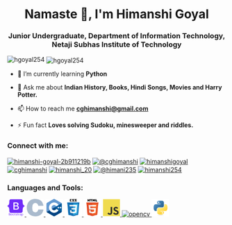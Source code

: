 <h1 align="center">Namaste 🙏, I'm Himanshi Goyal</h1>
<h3 align="center">Junior Undergraduate, Department of Information Technology, Netaji Subhas Institute of Technology</h3>


<p><img align="left" src="https://github-readme-stats.vercel.app/api/top-langs?username=hgoyal254&show_icons=true&locale=en&layout=compact" alt="hgoyal254" /></p>

<p>&nbsp;<img align="center" src="https://github-readme-stats.vercel.app/api?username=hgoyal254&show_icons=true&locale=en" alt="hgoyal254" /></p>

- 🌱 I’m currently learning **Python**

- 💬 Ask me about **Indian History, Books, Hindi Songs, Movies and Harry Potter.**

- 📫 How to reach me **cghimanshi@gmail.com**

- ⚡ Fun fact **Loves solving Sudoku, minesweeper and riddles.**

<h3 align="left">Connect with me:</h3>
<p align="left">
<a href="https://linkedin.com/in/himanshi-goyal-2b911219b" target="blank"><img align="center" src="https://cdn.jsdelivr.net/npm/simple-icons@3.0.1/icons/linkedin.svg" alt="himanshi-goyal-2b911219b" height="30" width="40" /></a>
<a href="https://medium.com/@cghimanshi" target="blank"><img align="center" src="https://cdn.jsdelivr.net/npm/simple-icons@3.0.1/icons/medium.svg" alt="@cghimanshi" height="30" width="40" /></a>
<a href="https://www.codechef.com/users/himanshigoyal" target="blank"><img align="center" src="https://cdn.jsdelivr.net/npm/simple-icons@3.1.0/icons/codechef.svg" alt="himanshigoyal" height="30" width="40" /></a>
<a href="https://www.hackerrank.com/cghimanshi" target="blank"><img align="center" src="https://cdn.jsdelivr.net/npm/simple-icons@3.0.1/icons/hackerrank.svg" alt="cghimanshi" height="30" width="40" /></a>
<a href="https://www.leetcode.com/himanshi_20" target="blank"><img align="center" src="https://cdn.jsdelivr.net/npm/simple-icons@3.0.1/icons/leetcode.svg" alt="himanshi_20" height="30" width="40" /></a>
<a href="https://www.hackerearth.com/@himani235" target="blank"><img align="center" src="https://cdn.jsdelivr.net/npm/simple-icons@3.0.1/icons/hackerearth.svg" alt="@himani235" height="30" width="40" /></a>
<a href="https://auth.geeksforgeeks.org/user/himanshi254" target="blank"><img align="center" src="https://cdn.jsdelivr.net/npm/simple-icons@3.0.1/icons/geeksforgeeks.svg" alt="himanshi254" height="30" width="40" /></a>
</p>

<h3 align="left">Languages and Tools:</h3>
<p align="left"> <a href="https://getbootstrap.com" target="_blank"> <img src="https://raw.githubusercontent.com/devicons/devicon/master/icons/bootstrap/bootstrap-plain-wordmark.svg" alt="bootstrap" width="40" height="40"/> </a> <a href="https://www.cprogramming.com/" target="_blank"> <img src="https://raw.githubusercontent.com/devicons/devicon/master/icons/c/c-original.svg" alt="c" width="40" height="40"/> </a> <a href="https://www.w3schools.com/cpp/" target="_blank"> <img src="https://raw.githubusercontent.com/devicons/devicon/master/icons/cplusplus/cplusplus-original.svg" alt="cplusplus" width="40" height="40"/> </a> <a href="https://www.w3schools.com/css/" target="_blank"> <img src="https://raw.githubusercontent.com/devicons/devicon/master/icons/css3/css3-original-wordmark.svg" alt="css3" width="40" height="40"/> </a> <a href="https://www.w3.org/html/" target="_blank"> <img src="https://raw.githubusercontent.com/devicons/devicon/master/icons/html5/html5-original-wordmark.svg" alt="html5" width="40" height="40"/> </a> <a href="https://developer.mozilla.org/en-US/docs/Web/JavaScript" target="_blank"> <img src="https://raw.githubusercontent.com/devicons/devicon/master/icons/javascript/javascript-original.svg" alt="javascript" width="40" height="40"/> </a> <a href="https://opencv.org/" target="_blank"> <img src="https://www.vectorlogo.zone/logos/opencv/opencv-icon.svg" alt="opencv" width="40" height="40"/> </a> <a href="https://www.python.org" target="_blank"> <img src="https://raw.githubusercontent.com/devicons/devicon/master/icons/python/python-original.svg" alt="python" width="40" height="40"/> </a> </p>


